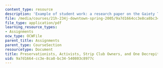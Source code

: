 ```yaml
---
content_type: resource
description: 'Example of student work: a research paper on the Gaiety Theater in Boston.'
file: /media/courses/21h-234j-downtown-spring-2005/9a7d1664cc3e8ca8bc34540803c8977c_11026_carvey05.pdf
file_type: application/pdf
learning_resource_types:
- Assignments
ocw_type: OCWFile
parent_title: Assignments
parent_type: CourseSection
resourcetype: Document
title: Preservationists, Activists, Strip Club Owners, and One Decrepit Old Building
uid: 9a7d1664-cc3e-8ca8-bc34-540803c8977c
---
```

